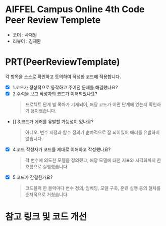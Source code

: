 # AIFFEL Campus Online 4th Code Peer Review Templete
- 코더 : 사재원
- 리뷰어 : 김재환


# PRT(PeerReviewTemplate)
각 항목을 스스로 확인하고 토의하여 작성한 코드에 적용합니다.
- [x] 1.코드가 정상적으로 동작하고 주어진 문제를 해결했나요?
- [x] 2.주석을 보고 작성자의 코드가 이해되었나요?
  > 프로젝트 단계 별 목차가 기재되어, 해당 코드가 어떤 단계에 있는지 확인하기 용이했습니다. 
  
- [] 3.코드가 에러를 유발할 가능성이 있나요?
  > 아니오. 변수 지정과 함수 정의가 순차적으로 잘 되어있어 에러를 유발하지 않습니다.
 
- [x] 4.코드 작성자가 코드를 제대로 이해하고 작성했나요?
  > 각 변수에 의도한 모델을 정의했고, 해당 모델에 대한 지표와 시각화까지 한 흐름으로 실행했습니다.
  
- [x] 5.코드가 간결한가요?
  > 코드블럭 한 블럭마다 변수 정의, 임베딩, 모델 구축, 훈련 실행 등의 절차를 순차적으로 거쳤습니다.

# 참고 링크 및 코드 개선

